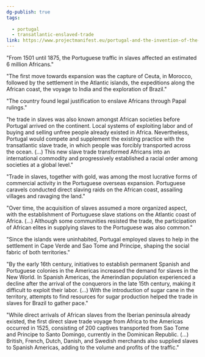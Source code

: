 ```yaml
---
dg-publish: true
tags:
  
  - portugal
  - transatlantic-enslaved-trade
link: https://www.projectmanifest.eu/portugal-and-the-invention-of-the-atlantic-trade-of-enslaved-people-15-16th-centuries/
---
```

"From 1501 until 1875, the Portuguese traffic in slaves affected an estimated 6 million Africans."

"The first move towards expansion was the capture of Ceuta, in Morocco, followed by the settlement in the Atlantic islands, the expeditions along the African coast, the voyage to India and the exploration of Brazil."

"The country found legal justification to enslave Africans through Papal rulings."

"he trade in slaves was also known amongst African societies before Portugal arrived on the continent. Local systems of exploiting labor and of buying and selling unfree people already existed in Africa. Nevertheless, Portugal would compete and supplement the existing practice with the transatlantic slave trade, in which people was forcibly transported across the ocean. (...) This new slave trade transformed Africans into an international commodity and progressively established a racial order among societies at a global level."

"Trade in slaves, together with gold, was among the most lucrative forms of commercial activity in the Portuguese overseas expansion. Portuguese caravels conducted direct slaving raids on the African coast, assailing villages and ravaging the land."

"Over time, the acquisition of slaves assumed a more organized aspect, with the establishment of Portuguese slave stations on the Atlantic coast of Africa. (...) Although some communities resisted the trade, the participation of African elites in supplying slaves to the Portuguese was also common."

"Since the islands were uninhabited, Portugal employed slaves to help in the settlement in Cape Verde and Sao Tome and Principe, shaping the social fabric of both territories."

"By the early 16th century, initiatives to establish permanent Spanish and Portuguese colonies in the Americas increased the demand for slaves in the New World. In Spanish Americas, the Amerindian population experienced a decline after the arrival of the conquerors in the late 15th century, making it difficult to exploit their labor. (...) With the introduction of sugar cane in the territory, attempts to find resources for sugar production helped the trade in slaves for Brazil to gather pace."

"While direct arrivals of African slaves from the Iberian peninsula already existed, the first direct slave trade voyage from Africa to the Americas occurred in 1525, consisting of 200 captives transported from Sao Tome and Principe to Santo Domingo, currently in the Dominican Republic. (...) British, French, Dutch, Danish, and Swedish merchands also supplied slaves to Spanish Americas, adding to the volume and profits of the traffic."